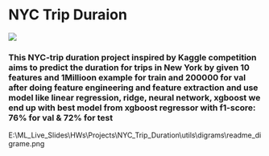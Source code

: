 # NYC Trip Duraion
<p>
  <img src='NYC_Trip_Duration\utils\digrams\readme_digrame.png'>
</p>

<h3>
  This NYC-trip duration project inspired by Kaggle competition aims to
predict the duration for trips in New York by given 10 features and
1Millioon example for train and 200000 for val after doing feature
engineering and feature extraction and use model like linear
regression, ridge, neural network, xgboost we end up with best model
from xgboost regressor with f1-score: 76% for val & 72% for test

</h3>


E:\ML_Live_Slides\HWs\Projects\NYC_Trip_Duration\utils\digrams\readme_digrame.png
